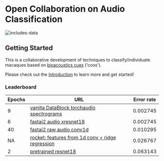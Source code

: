 # Open Collaboration on Audio Classification

![includes-data](https://img.shields.io/badge/includes%20data-yes-green)

## Getting Started
This is a collaborative development of techniques to classify/individuate 
macaques based on [bioacoustics cues](https://www.ncbi.nlm.nih.gov/pmc/articles/PMC4806230/) ('coos').

Please check out the [Introduction](https://github.com/earthspecies/open_collaboration_on_audio_classification/blob/master/introduction.ipynb) to learn more and get started!

### Leaderboard

| Epochs | URL | Error rate |
|--|--|--|
|9|[vanilla DataBlock torchaudio spectrograms](https://github.com/dienhoa/open_collaboration_on_audio_classification/tree/torchspec)|0.002745|
|6|[fastai2 audio xresnet18](https://github.com/AdPostma/open_collaboration_on_audio_classification)|0.002745|
|40|[fastai2 raw audio conv1d](https://github.com/floleuerer/open_collaboration_on_audio_classification)|0.010295|
|NA|[rocket: features from 1d conv + ridge regression](https://github.com/PomoML/open_collaboration_on_audio_classification/tree/rocketupdate2)|0.026767|
|2|[pretrained resnet18](https://github.com/earthspecies/open_collaboration_on_audio_classification/blob/master/introduction.ipynb)|0.063143|
